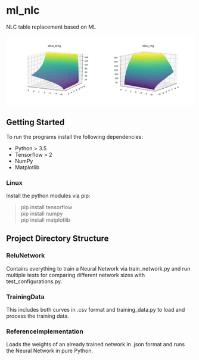 # ml_nlc
NLC table replacement based on ML

![](img/Figure_1.png)

## Getting Started

To run the programs install the following dependencies:

- Python > 3.5
- Tensorflow > 2
- NumPy
- Matplotlib

### Linux

Install the python modules via pip:

> pip install tensorflow <br>
> pip install numpy <br>
> pip install matplotlib

## Project Directory Structure

### ReluNetwork

Contains everything to train a Neural Network via train\_network.py and run multiple tests for comparing different network sizes with test\_configurations.py.

### TrainingData

This includes both curves in .csv format and training\_data.py to load and process the training data.

### ReferenceImplementation

Loads the weights of an already trained network in .json format and runs the Neural Network in pure Python.